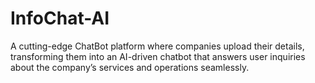 # InfoChat-AI
A cutting-edge ChatBot platform where companies upload their details, transforming them into an AI-driven chatbot that answers user inquiries about the company’s services and operations seamlessly.
